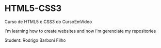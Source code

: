 # HTML5-CSS3
 Curso de HTML5 e CSS3 do CursoEmVideo
 
 I'm learning how to create websites and now i'm gerenciate my repositories

 Student: Rodrigo Barboni Filho
